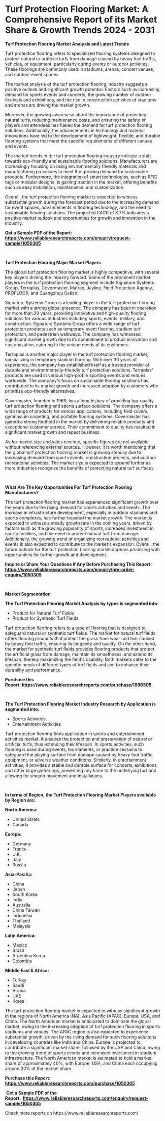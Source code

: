 <p><h1>Turf Protection Flooring Market: A Comprehensive Report of its Market Share & Growth Trends 2024 - 2031</h1></p><p><strong>Turf Protection Flooring Market Analysis and Latest Trends</strong></p>
<p><p>Turf protection flooring refers to specialized flooring systems designed to protect natural or artificial turfs from damage caused by heavy foot traffic, vehicles, or equipment, particularly during events or outdoor activities. These floorings are commonly used in stadiums, arenas, concert venues, and outdoor event spaces.</p><p>The market analysis of the turf protection flooring industry suggests a positive outlook and significant growth potential. Factors such as increasing demand for sports events and concerts, the growing number of outdoor festivals and exhibitions, and the rise in construction activities of stadiums and arenas are driving the market growth.</p><p>Moreover, the growing awareness about the importance of protecting natural turfs, reducing maintenance costs, and ensuring the safety of players and attendees has fueled the demand for turf protection flooring solutions. Additionally, the advancements in technology and material innovations have led to the development of lightweight, flexible, and durable flooring systems that meet the specific requirements of different venues and events.</p><p>The market trends in the turf protection flooring industry indicate a shift towards eco-friendly and sustainable flooring solutions. Manufacturers are increasingly focusing on using environmentally friendly materials and manufacturing processes to meet the growing demand for sustainable products. Furthermore, the integration of smart technologies, such as RFID tags or modular designs, is gaining traction in the market, offering benefits such as easy installation, maintenance, and customization.</p><p>Overall, the turf protection flooring market is expected to witness substantial growth during the forecast period due to the increasing demand for event spaces, advancements in flooring technology, and the need for sustainable flooring solutions. The projected CAGR of 8.7% indicates a positive market outlook and opportunities for growth and innovation in the industry.</p></p>
<p><strong>Get a Sample PDF of the Report:&nbsp; <a href="https://www.reliableresearchreports.com/enquiry/request-sample/1050305">https://www.reliableresearchreports.com/enquiry/request-sample/1050305</a></strong></p>
<p>&nbsp;</p>
<p><strong>Turf Protection Flooring Major Market Players</strong></p>
<p><p>The global turf protection flooring market is highly competitive, with several key players driving the industry forward. Some of the prominent market players in the turf protection flooring segment include Signature Systems Group, Terraplas, Covermaster, Matrax, Jayline, Field Protection Agency, PROFLOOR, and Guangzhou Getian.</p><p>Signature Systems Group is a leading player in the turf protection flooring market with a strong global presence. The company has been in operation for more than 20 years, providing innovative and high-quality flooring solutions for various industries including sports, events, military, and construction. Signature Systems Group offers a wide range of turf protection products such as temporary event flooring, stadium turf protection, and pedestrian walkways. The company has witnessed significant market growth due to its commitment to product innovation and customization, catering to the unique needs of its customers.</p><p>Terraplas is another major player in the turf protection flooring market, specializing in temporary stadium flooring. With over 30 years of experience, the company has established itself as a trusted provider of durable and environmentally-friendly turf protection solutions. Terraplas' products are used in various high-profile sporting events and venues worldwide. The company's focus on sustainable flooring solutions has contributed to its market growth and increased adoption by customers who prioritize eco-friendly alternatives.</p><p>Covermaster, founded in 1969, has a long history of providing top-quality turf protection flooring and sports surface solutions. The company offers a wide range of products for various applications, including field covers, gymnasium carpeting, and portable flooring systems. Covermaster has gained a strong foothold in the market by delivering reliable products and exceptional customer service. Their commitment to quality has resulted in significant market growth and repeat business.</p><p>As for market size and sales revenue, specific figures are not available without referencing external sources. However, it is worth mentioning that the global turf protection flooring market is growing steadily due to increasing demand from sports events, construction projects, and outdoor recreational activities. The market size is expected to expand further as more industries recognize the benefits of protecting natural turf surfaces.</p></p>
<p>&nbsp;</p>
<p><strong>What Are The Key Opportunities For Turf Protection Flooring Manufacturers?</strong></p>
<p><p>The turf protection flooring market has experienced significant growth over the years due to the rising demand for sports activities and events. The increase in infrastructure development, especially in outdoor stadiums and sports complexes, has further boosted the market growth. The market is expected to witness a steady growth rate in the coming years, driven by factors such as the growing popularity of sports, increased investment in sports facilities, and the need to protect natural turf from damage. Additionally, the growing trend of organizing recreational activities and events is also expected to contribute to the market's expansion. Overall, the future outlook for the turf protection flooring market appears promising with opportunities for further growth and development.</p></p>
<p><strong>Inquire or Share Your Questions If Any Before Purchasing This Report: <a href="https://www.reliableresearchreports.com/enquiry/pre-order-enquiry/1050305">https://www.reliableresearchreports.com/enquiry/pre-order-enquiry/1050305</a></strong></p>
<p>&nbsp;</p>
<p><strong>Market Segmentation</strong></p>
<p><strong>The Turf Protection Flooring Market Analysis by types is segmented into:</strong></p>
<p><ul><li>Product for Natural Turf Fields</li><li>Product for Synthetic Turf Fields</li></ul></p>
<p><p>Turf protection flooring refers to a type of flooring that is designed to safeguard natural or synthetic turf fields. The market for natural turf fields offers flooring products that protect the grass from wear and tear caused by heavy foot traffic, ensuring its longevity and quality. On the other hand, the market for synthetic turf fields provides flooring products that protect the artificial grass from damage, maintain its smoothness, and extend its lifespan, thereby maximizing the field's usability. Both markets cater to the specific needs of different types of turf fields and aim to enhance their durability and performance.</p></p>
<p><strong>Purchase this Report:&nbsp;<a href="https://www.reliableresearchreports.com/purchase/1050305">https://www.reliableresearchreports.com/purchase/1050305</a></strong></p>
<p>&nbsp;</p>
<p><strong>The Turf Protection Flooring Market Industry Research by Application is segmented into:</strong></p>
<p><ul><li>Sports Activities</li><li>Entertainment Activities</li></ul></p>
<p><p>Turf protection flooring finds application in sports and entertainment activities market. It ensures the protection and preservation of natural or artificial turfs, thus extending their lifespan. In sports activities, such flooring is used during events, tournaments, or practice sessions to safeguard the playing surface from damage caused by heavy foot traffic, equipment, or adverse weather conditions. Similarly, in entertainment activities, it provides a stable and durable surface for concerts, exhibitions, and other large gatherings, preventing any harm to the underlying turf and allowing for smooth movement and installations.</p></p>
<p>&nbsp;</p>
<p><strong>In terms of Region, the Turf Protection Flooring Market Players available by Region are:</strong></p>
<p>
    <p> <strong> North America: </strong>
        <ul>
            <li>United States</li>
            <li>Canada</li>
        </ul>
        </p> 
    <p> <strong> Europe: </strong>
        <ul>
            <li>Germany</li>
            <li>France</li>
            <li>U.K.</li>
            <li>Italy</li>
            <li>Russia</li>
        </ul>
        </p> 
    <p> <strong> Asia-Pacific: </strong>
        <ul>
            <li>China</li>
            <li>Japan</li>
            <li>South Korea</li>
            <li>India</li>
            <li>Australia</li>
            <li>China Taiwan</li>
            <li>Indonesia</li>
            <li>Thailand</li>
            <li>Malaysia</li>
        </ul>
        </p> 
    <p> <strong> Latin America: </strong>
        <ul>
            <li>Mexico</li>
            <li>Brazil</li>
            <li>Argentina Korea</li>
            <li>Colombia</li>
        </ul>
        </p> 
    <p> <strong> Middle East & Africa: </strong>
        <ul>
            <li>Turkey</li>
            <li>Saudi</li>
            <li>Arabia</li>
            <li>UAE</li>
            <li>Korea</li>
        </ul>
    </p>
    </p>
<p><p>The turf protection flooring market is expected to witness significant growth in the regions of North America (NA), Asia Pacific (APAC), Europe, USA, and China. The North American market is anticipated to dominate the global market, owing to the increasing adoption of turf protection flooring in sports stadiums and venues. The APAC region is also expected to experience substantial growth, driven by the rising demand for such flooring solutions in developing countries like India and China. Europe is projected to contribute a significant market share, followed by the USA and China, owing to the growing trend of sports events and increased investment in stadium infrastructure. The North American market is estimated to hold a market share of approximately 40%, with Europe, USA, and China each occupying around 20% of the market share.</p></p>
<p><strong>Purchase this Report: <a href="https://www.reliableresearchreports.com/purchase/1050305">https://www.reliableresearchreports.com/purchase/1050305</a></strong></p>
<p>&nbsp;<strong>Get a Sample PDF of the Report:&nbsp;&nbsp;<a href="https://www.reliableresearchreports.com/enquiry/request-sample/1050305">https://www.reliableresearchreports.com/enquiry/request-sample/1050305</a></strong></p>
<p><strong></strong></p>
<p>Check more reports on https://www.reliableresearchreports.com/</p>